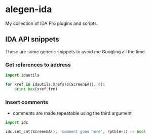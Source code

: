 # alegen-ida

My collection of IDA Pro plugins and scripts.

## IDA API snippets

These are some generic snippets to avoid me Googling all the time.

### Get references to address

```python
import idautils

for xref in idautils.XrefsTo(ScreenEA(), 0):
    print hex(xref.frm)
```

### Insert comments

* comments are made repeatable using the third argument

```python
import idc

idc.set_cmt(ScreenEA(), 'comment goes here', rptble=1) -> bool
```
